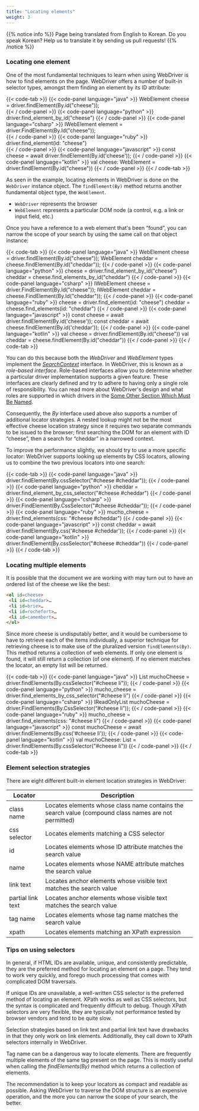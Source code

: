 ```yaml
---
title: "Locating elements"
weight: 3
---
```


{{% notice info %}}
<i class="fas fa-language"></i> Page being translated from 
English to Korean. Do you speak Korean? Help us to translate
it by sending us pull requests!
{{% /notice %}}

### Locating one element

One of the most fundamental techniques to learn when using WebDriver is
how to find elements on the page. WebDriver offers a number of built-in selector
types, amongst them finding an element by its ID attribute:

{{< code-tab >}}
  {{< code-panel language="java" >}}
WebElement cheese = driver.findElement(By.id("cheese"));  
  {{< / code-panel >}}
  {{< code-panel language="python" >}}
driver.find_element_by_id("cheese")
  {{< / code-panel >}}
  {{< code-panel language="csharp" >}}
IWebElement element = driver.FindElement(By.Id("cheese"));  
  {{< / code-panel >}}
  {{< code-panel language="ruby" >}}
driver.find_element(id: "cheese")  
  {{< / code-panel >}}
  {{< code-panel language="javascript" >}}
const cheese = await driver.findElement(By.id('cheese'));
  {{< / code-panel >}}
  {{< code-panel language="kotlin" >}}
val cheese: WebElement = driver.findElement(By.id("cheese"))
  {{< / code-panel >}}
{{< / code-tab >}}

As seen in the example, locating elements in WebDriver is done on the
`WebDriver` instance object. The `findElement(By)` method returns
another fundamental object type, the `WebElement`.

* `WebDriver` represents the browser
* `WebElement` represents a particular DOM node
  (a control, e.g. a link or input field, etc.)

Once you have a reference to a web element that's been “found”,
you can narrow the scope of your search
by using the same call on that object instance:

{{< code-tab >}}
  {{< code-panel language="java" >}}
WebElement cheese = driver.findElement(By.id("cheese"));
WebElement cheddar = cheese.findElement(By.id("cheddar"));
  {{< / code-panel >}}
  {{< code-panel language="python" >}}
cheese = driver.find_element_by_id("cheese")
cheddar = cheese.find_elements_by_id("cheddar")
  {{< / code-panel >}}
  {{< code-panel language="csharp" >}}
IWebElement cheese = driver.FindElement(By.Id("cheese"));
IWebElement cheddar = cheese.FindElement(By.Id("cheddar"));
  {{< / code-panel >}}
  {{< code-panel language="ruby" >}}
cheese = driver.find_element(id: "cheese")
cheddar = cheese.find_elements(id: "cheddar")
  {{< / code-panel >}}
  {{< code-panel language="javascript" >}}
const cheese = await driver.findElement(By.id('cheese'));
const cheddar = await cheese.findElement(By.id('cheddar'));
  {{< / code-panel >}}
  {{< code-panel language="kotlin" >}}
val cheese = driver.findElement(By.id("cheese"))
val cheddar = cheese.findElement(By.id("cheddar"))
  {{< / code-panel >}}
{{< / code-tab >}}

You can do this because both the _WebDriver_ and _WebElement_ types
implement the [_SearchContext_](//seleniumhq.github.io/selenium/docs/api/java/org/openqa/selenium/SearchContext.html>SearchContext)
interface. In WebDriver, this is known as a _role-based interface_.
Role-based interfaces allow you to determine whether a particular
driver implementation supports a given feature. These interfaces are
clearly defined and try to adhere to having only a single role of
responsibility.  You can read more about WebDriver's design and what
roles are supported in which drivers in the [Some Other Section Which
Must Be Named](#).
<!-- TODO: A new section needs to be created for the above.-->

Consequently, the _By_ interface used above also supports a
number of additional locator strategies.  A nested lookup might not be
the most effective cheese location strategy since it requires two
separate commands to be issued to the browser; first searching the DOM
for an element with ID “cheese”, then a search for “cheddar” in a
narrowed context.

To improve the performance slightly, we should try to use a more
specific locator: WebDriver supports looking up elements
by CSS locators, allowing us to combine the two previous locators into
one search:

{{< code-tab >}}
  {{< code-panel language="java" >}}
driver.findElement(By.cssSelector("#cheese #cheddar"));
  {{< / code-panel >}}
  {{< code-panel language="python" >}}
cheddar = driver.find_element_by_css_selector("#cheese #cheddar")
  {{< / code-panel >}}
  {{< code-panel language="csharp" >}}
driver.FindElement(By.CssSelector("#cheese #cheddar"));
  {{< / code-panel >}}
  {{< code-panel language="ruby" >}}
mucho_cheese = driver.find_elements(css: "#cheese #cheddar")
  {{< / code-panel >}}
  {{< code-panel language="javascript" >}}
const cheddar = await driver.findElement(By.css('#cheese #cheddar'));
  {{< / code-panel >}}
  {{< code-panel language="kotlin" >}}
driver.findElement(By.cssSelector("#cheese #cheddar"))
  {{< / code-panel >}}
{{< / code-tab >}}

### Locating multiple elements

It is possible that the document we are working with may turn out to have an
ordered list of the cheese we like the best:

```html
<ol id=cheese>
 <li id=cheddar>…
 <li id=brie>…
 <li id=rochefort>…
 <li id=camembert>…
</ul>
```

Since more cheese is undisputably better, and it would be cumbersome
to have to retrieve each of the items individually, a superior
technique for retrieving cheese is to make use of the pluralized
version `findElements(By)`. This method returns a collection of web
elements. If only one element is found, it will still return a
collection (of one element). If no element matches the locator, an
empty list will be returned.

{{< code-tab >}}
  {{< code-panel language="java" >}}
List<WebElement> muchoCheese = driver.findElements(By.cssSelector("#cheese li"));
  {{< / code-panel >}}
  {{< code-panel language="python" >}}
mucho_cheese = driver.find_elements_by_css_selector("#cheese li")
  {{< / code-panel >}}
  {{< code-panel language="csharp" >}}
IReadOnlyList<IWebElement> muchoCheese = driver.FindElements(By.CssSelector(“#cheese li”));
  {{< / code-panel >}}
  {{< code-panel language="ruby" >}}
mucho_cheese = driver.find_elements(css: "#cheese li")
  {{< / code-panel >}}
  {{< code-panel language="javascript" >}}
const muchoCheese = await driver.findElements(By.css('#cheese li'));
  {{< / code-panel >}}
  {{< code-panel language="kotlin" >}}
val muchoCheese: List<WebElement>  = driver.findElements(By.cssSelector("#cheese li"))
  {{< / code-panel >}}
{{< / code-tab >}}

### Element selection strategies

There are eight different built-in element location strategies in WebDriver:

| Locator | Description |
| -------- | ---------- |
| class name | Locates elements whose class name contains the search value (compound class names are not permitted) |
| css selector | Locates elements matching a CSS selector |
| id | Locates elements whose ID attribute matches the search value |
| name | Locates elements whose NAME attribute matches the search value |
| link text | Locates anchor elements whose visible text matches the search value |
| partial link text | Locates anchor elements whose visible text matches the search value |
| tag name | Locates elements whose tag name matches the search value |
| xpath | Locates elements matching an XPath expression |

### Tips on using selectors

In general, if HTML IDs are available, unique, and consistently
predictable, they are the preferred method for locating an element on
a page. They tend to work very quickly, and forego much processing
that comes with complicated DOM traversals.

If unique IDs are unavailable, a well-written CSS selector is the
preferred method of locating an element. XPath works as well as CSS
selectors, but the syntax is complicated and frequently difficult to
debug. Though XPath selectors are very flexible, they are typically
not performance tested by browser vendors and tend to be quite slow.

Selection strategies based on link text and partial link text have
drawbacks in that they only work on link elements. Additionally, they
call down to XPath selectors internally in WebDriver.

Tag name can be a dangerous way to locate elements. There are
frequently multiple elements of the same tag present on the page.
This is mostly useful when calling the _findElements(By)_ method which
returns a collection of elements.

The recommendation is to keep your locators as compact and
readable as possible. Asking WebDriver to traverse the DOM structure
is an expensive operation, and the more you can narrow the scope of
your search, the better.
